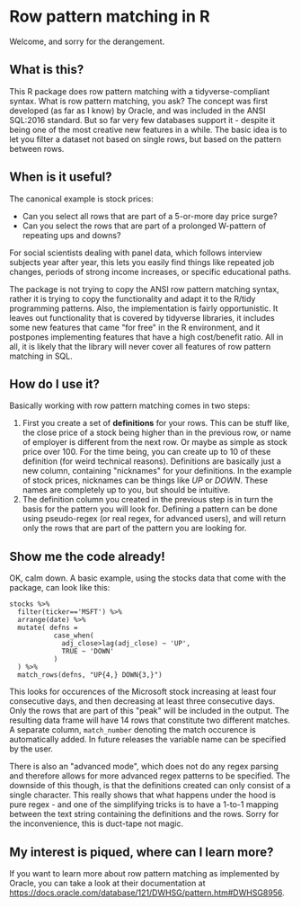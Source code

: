 # Row pattern matching in R

Welcome, and sorry for the derangement.

## What is this?
This R package does row pattern matching with a tidyverse-compliant syntax. What is row pattern matching, you ask? The concept was first developed (as far as I know) by Oracle, and was included in the ANSI SQL:2016 standard. But so far very few databases support it - despite it being one of the most creative new features in a while. The basic idea is to let you filter a dataset not based on single rows, but based on the pattern between rows. 

## When is it useful?
The canonical example is stock prices: 
- Can you select all rows that are part of a 5-or-more day price surge? 
- Can you select the rows that are part of a prolonged W-pattern of repeating ups and downs?

For social scientists dealing with panel data, which follows interview subjects year after year, this lets you easily find things like repeated job changes, periods of strong income increases, or specific educational paths.

The package is not trying to copy the ANSI row pattern matching syntax, rather it is trying to copy the functionality and adapt it to the R/tidy programming patterns. Also, the implementation is fairly opportunistic. It leaves out functionality that is covered by tidyverse libraries, it includes some new features that came "for free" in the R environment, and it postpones implementing features that have a high cost/benefit ratio. All in all, it is likely that the library will never cover all features of row pattern matching in SQL.

## How do I use it?

Basically working with row pattern matching comes in two steps:
1. First you create a set of **definitions** for your rows. This can be stuff like, the close price of a stock being higher than in the previous row, or name of employer is different from the next row. Or maybe as simple as stock price over 100. For the time being, you can create up to 10 of these definition (for weird technical reasons). Definitions are basically just a new column, containing "nicknames" for your definitions. In the example of stock prices, nicknames can be things like *UP* or *DOWN*. These names are completely up to you, but should be intuitive. 
1. The definition column you created in the previous step is in turn the basis for the pattern you will look for. Defining a pattern can be done using pseudo-regex (or real regex, for advanced users), and will return only the rows that are part of the pattern you are looking for.

## Show me the code already!

OK, calm down. A basic example, using the stocks data that come with the package, can look like this:

```
stocks %>% 
  filter(ticker=='MSFT') %>% 
  arrange(date) %>% 
  mutate( defns = 
           case_when(
             adj_close>lag(adj_close) ~ 'UP',
             TRUE ~ 'DOWN'
           )
  ) %>% 
  match_rows(defns, "UP{4,} DOWN{3,}")
```

This looks for occurences of the Microsoft stock increasing at least four consecutive days, and then decreasing at least three consecutive days. Only the rows that are part of this "peak" will be included in the output. The resulting data frame will have 14 rows that constitute two different matches. A separate column, `match_number` denoting the match occurence is automatically added. In future releases the variable name can be specified by the user.

There is also an "advanced mode", which does not do any regex parsing and therefore allows for more advanced regex patterns to be specified. The downside of this though, is that the definitions created can only consist of a single character. This really shows that what happens under the hood is pure regex - and one of the simplifying tricks is to have a 1-to-1 mapping between the text string containing the definitions and the rows. Sorry for the inconvenience, this is duct-tape not magic.


## My interest is piqued, where can I learn more?

If you want to learn more about row pattern matching as implemented by Oracle, you can take a look at their documentation at https://docs.oracle.com/database/121/DWHSG/pattern.htm#DWHSG8956.
